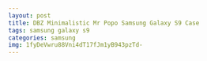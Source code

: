 ```yaml
---
layout: post
title: DBZ Minimalistic Mr Popo Samsung Galaxy S9 Case
tags: samsung galaxy s9
categories: samsung
img: 1fyDeVwru88Vni4dT17fJm1yB943pzTd-
---
```

